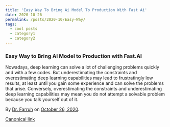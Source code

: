 ```yaml
---
title: 'Easy Way To Bring Ai Model To Production With Fast Ai'
date: 2020-10-26
permalink: /posts/2020-10/Easy-Way/
tags:
  - cool posts
  - category1
  - category2
---
```

 
### Easy Way to Bring AI Model to Production with Fast.AI

Nowadays, deep learning can solve a lot of challenging problems quickly and with a few codes. But underestimating the constraints and overestimating deep learning capabilities may lead to frustratingly low results, at least until you gain some experience and can solve the problems that arise. Conversely, overestimating the constraints and underestimating deep learning capabilities may mean you do not attempt a solvable problem because you talk yourself out of it.

By [Dr. Farruh](https://medium.com/@k-farruh) on [October 26, 2020](https://medium.com/p/1e85fe9ab8ac).

[Canonical link](https://medium.com/@k-farruh/easy-way-to-bring-ai-model-to-production-with-fast-ai-1e85fe9ab8ac)

